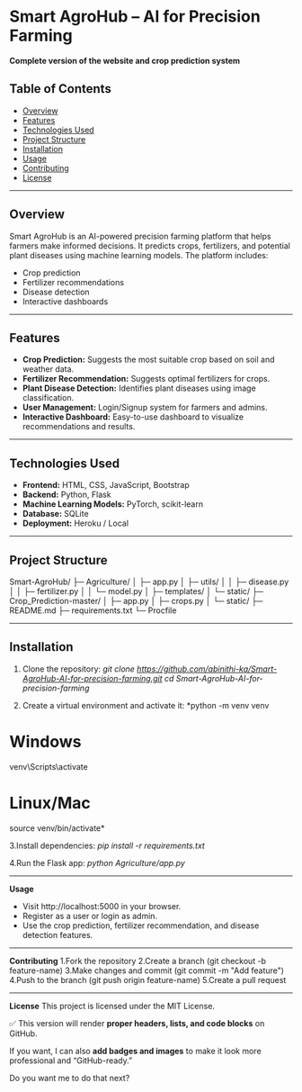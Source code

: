 # Smart AgroHub – AI for Precision Farming

**Complete version of the website and crop prediction system**

## Table of Contents

- [Overview](#overview)  
- [Features](#features)  
- [Technologies Used](#technologies-used)  
- [Project Structure](#project-structure)  
- [Installation](#installation)  
- [Usage](#usage)  
- [Contributing](#contributing)  
- [License](#license)  

---

## Overview

Smart AgroHub is an AI-powered precision farming platform that helps farmers make informed decisions. It predicts crops, fertilizers, and potential plant diseases using machine learning models. The platform includes:

- Crop prediction  
- Fertilizer recommendations  
- Disease detection  
- Interactive dashboards  

---

## Features

- **Crop Prediction:** Suggests the most suitable crop based on soil and weather data.  
- **Fertilizer Recommendation:** Suggests optimal fertilizers for crops.  
- **Plant Disease Detection:** Identifies plant diseases using image classification.  
- **User Management:** Login/Signup system for farmers and admins.  
- **Interactive Dashboard:** Easy-to-use dashboard to visualize recommendations and results.  

---

## Technologies Used

- **Frontend:** HTML, CSS, JavaScript, Bootstrap  
- **Backend:** Python, Flask  
- **Machine Learning Models:** PyTorch, scikit-learn  
- **Database:** SQLite  
- **Deployment:** Heroku / Local  

---

## Project Structure

Smart-AgroHub/
├─ Agriculture/
│  ├─ app.py
│  ├─ utils/
│  │  ├─ disease.py
│  │  ├─ fertilizer.py
│  │  └─ model.py
│  ├─ templates/
│  └─ static/
├─ Crop_Prediction-master/
│  ├─ app.py
│  ├─ crops.py
│  └─ static/
├─ README.md
├─ requirements.txt
└─ Procfile


---

## Installation

1. Clone the repository:
*git clone https://github.com/abinithi-ka/Smart-AgroHub-AI-for-precision-farming.git
cd Smart-AgroHub-AI-for-precision-farming*


2. Create a virtual environment and activate it:
*python -m venv venv
# Windows
venv\Scripts\activate
# Linux/Mac
source venv/bin/activate*

3.Install dependencies:
*pip install -r requirements.txt*

4.Run the Flask app:
*python Agriculture/app.py*

--- 
**Usage**
- Visit http://localhost:5000 in your browser.
- Register as a user or login as admin.
- Use the crop prediction, fertilizer recommendation, and disease detection features.

---
**Contributing**
1.Fork the repository
2.Create a branch (git checkout -b feature-name)
3.Make changes and commit (git commit -m "Add feature")
4.Push to the branch (git push origin feature-name)
5.Create a pull request

---
**License**
This project is licensed under the MIT License.


✅ This version will render **proper headers, lists, and code blocks** on GitHub.  

If you want, I can also **add badges and images** to make it look more professional and “GitHub-ready.”  

Do you want me to do that next?


